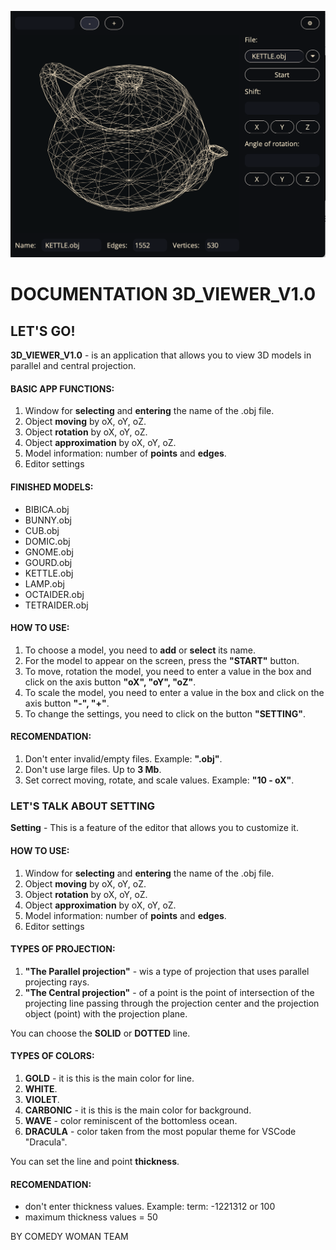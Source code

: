 ![3D_V_app](/documentation/3D_V_app.png)
# **DOCUMENTATION 3D\_VIEWER\_V1.0**
## **LET'S GO!**
**3D\_VIEWER\_V1.0** - is an application that allows you to view 3D models in parallel and central projection. 

#### **BASIC APP FUNCTIONS:**
1. Window for **selecting** and **entering** the name of the .obj file.
1. Object **moving** by oX, oY, oZ.
1. Object **rotation** by oX, oY, oZ.
1. Object **approximation** by oX, oY, oZ.
1. Model information: number of **points** and **edges**.
1. Editor settings
#### **FINISHED MODELS:**
- BIBICA.obj
- BUNNY.obj
- CUB.obj
- DOMIC.obj
- GNOME.obj
- GOURD.obj
- KETTLE.obj
- LAMP.obj
- OCTAIDER.obj
- TETRAIDER.obj
#### **HOW TO USE:**
1. To choose a model, you need to **add** or **select** its name.
1. For the model to appear on the screen, press the **"START"** button.
1. To move, rotation the model, you need to enter a value in the box and click on the axis button **"oX", "oY", "oZ"**.
1. To scale the model, you need to enter a value in the box and click on the axis button **"-", "+"**.
1. To change the settings, you need to click on the button **"SETTING"**.
#### **RECOMENDATION:**
1. Don't enter invalid/empty files. Example: **".obj"**.
1. Don't use large files. Up to **3 Mb**.
1. Set correct moving, rotate, and scale values. Example: **"10 - oX"**.
### **LET'S TALK ABOUT SETTING**
**Setting** - This is a feature of the editor that allows you to customize it.

#### **HOW TO USE:**
1. Window for **selecting** and **entering** the name of the .obj file.
1. Object **moving** by oX, oY, oZ.
1. Object **rotation** by oX, oY, oZ.
1. Object **approximation** by oX, oY, oZ.
1. Model information: number of **points** and **edges**.
1. Editor settings
#### **TYPES OF PROJECTION:**
1. **"The Parallel projection"** - wis a type of projection that uses parallel projecting rays.
1. **"The Central projection"** - of a point is the point of intersection of the projecting line passing through the projection center and the projection object (point) with the projection plane.

You can choose the **SOLID** or **DOTTED** line. 
#### **TYPES OF COLORS:**
1. **GOLD** - it is this is the main color for line.
1. **WHITE**.
1. **VIOLET**.
1. **CARBONIC** - it is this is the main color for background.
1. **WAVE** - color reminiscent of the bottomless ocean.
1. **DRACULA** - color taken from the most popular theme for VSCode "Dracula".

You can set the line and point **thickness**. 
#### **RECOMENDATION:**
- don't enter thickness values. Example: term: -1221312 or 100
- maximum thickness values = 50

BY COMEDY WOMAN TEAM
